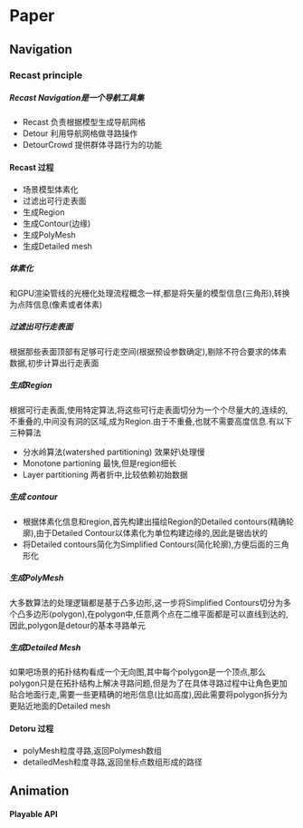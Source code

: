 # Paper
## Navigation
### Recast principle
##### Recast Navigation是一个导航工具集
- Recast 负责根据模型生成导航网格
- Detour 利用导航网格做寻路操作
- DetourCrowd 提供群体寻路行为的功能
#### Recast 过程
- 场景模型体素化
- 过滤出可行走表面
- 生成Region
- 生成Contour(边缘)
- 生成PolyMesh
- 生成Detailed mesh

##### 体素化
和GPU渲染管线的光栅化处理流程概念一样,都是将矢量的模型信息(三角形),转换为点阵信息(像素或者体素)
##### 过滤出可行走表面
根据那些表面顶部有足够可行走空间(根据预设参数确定),剔除不符合要求的体素数据,初步计算出行走表面
##### 生成Region
根据可行走表面,使用特定算法,将这些可行走表面切分为一个个尽量大的,连续的,不重叠的,中间没有洞的区域,成为Region.由于不重叠,也就不需要高度信息.有以下三种算法
- 分水岭算法(watershed partitioning) 效果好\处理慢
- Monotone partioning 最快,但是region细长
- Layer partitioning 两者折中,比较依赖初始数据
##### 生成 contour
- 根据体素化信息和region,首先构建出描绘Region的Detailed contours(精确轮廓),由于Detailed Contour以体素化为单位构建边缘的,因此是锯齿状的
- 将Detailed contours简化为Simplified Contours(简化轮廓),方便后面的三角形化

##### 生成PolyMesh
大多数算法的处理逻辑都是基于凸多边形,这一步将Simplified Contours切分为多个凸多边形(polygon),在polygon中,任意两个点在二维平面都是可以直线到达的,因此,polygon是detour的基本寻路单元
##### 生成Detailed Mesh
如果吧场景的拓扑结构看成一个无向图,其中每个polygon是一个顶点,那么polygon只是在拓扑结构上解决寻路问题,但是为了在具体寻路过程中让角色更加贴合地面行走,需要一些更精确的地形信息(比如高度),因此需要将polygon拆分为更贴近地面的Detailed mesh
#### Detoru 过程
- polyMesh粒度寻路,返回Polymesh数组
- detailedMesh粒度寻路,返回坐标点数组形成的路径
## Animation
#### Playable API